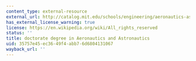 ```yaml
---
content_type: external-resource
external_url: http://catalog.mit.edu/schools/engineering/aeronautics-astronautics/#phd-scd
has_external_license_warning: true
license: https://en.wikipedia.org/wiki/All_rights_reserved
status: ''
title: doctorate degree in Aeronautics and Astronautics
uid: 35757e45-ec36-49f4-abb7-6d6804131067
wayback_url: ''
---
```

